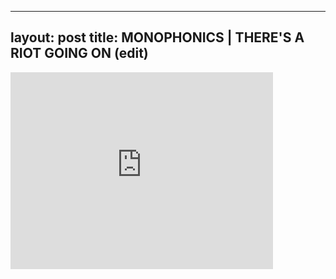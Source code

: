 

---
layout: post
title: MONOPHONICS | THERE'S A RIOT GOING ON (edit)
---


<iframe width="420" height="315" src="http://www.youtube.com/embed/U4D9q4mlArY" frameborder="0" allowfullscreen></iframe>

